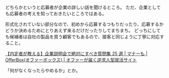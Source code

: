 どちらかというと応募者が企業の詳しい話を聞けるところ。
ただ、企業としても応募者の考えを知っておきたいところではある。

形式化されていない部分なので、初めから応募するつもりだったり、応募するかどうか決めるためにとりあえず来るだけだったりしてまちまち。
どっちにしても候補者は自社の製品を買う顧客でもあるので、接客と同じように丁寧に対応すること。

[【内定者が教える】企業説明会で絶対にすべき質問集 25 選 | マナーも | OfferBox(オファーボックス) | オファーが届く逆求人型就活サイト](https://offerbox.jp/columns/24717.html)

「何がなくなったらやめるか」とか。
